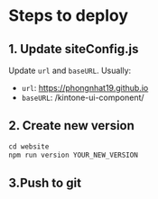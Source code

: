 # Steps to deploy

## 1. Update siteConfig.js

Update ``url`` and ``baseURL``. Usually:
- ``url``: https://phongnhat19.github.io
- ``baseURL``: /kintone-ui-component/

## 2. Create new version

```javascript
cd website
npm run version YOUR_NEW_VERSION
```

## 3.Push to git
